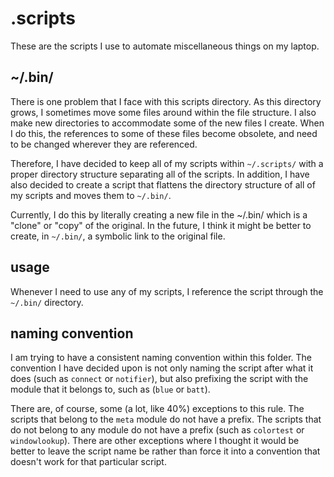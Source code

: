 
# .scripts

These are the scripts I use to automate miscellaneous things on my laptop.

## ~/.bin/

There is one problem that I face with this scripts directory.
As this directory grows, I sometimes move some files around within the file structure.
I also make new directories to accommodate some of the new files I create.
When I do this, the references to some of these files become obsolete, and need to be changed wherever they are referenced.

Therefore, I have decided to keep all of my scripts within `~/.scripts/` with a proper directory structure separating all of the scripts.
In addition, I have also decided to create a script that flattens the directory structure of all of my scripts and moves them to `~/.bin/`.

Currently, I do this by literally creating a new file in the ~/.bin/ which is a "clone" or "copy" of the original.
In the future, I think it might be better to create, in `~/.bin/`, a symbolic link to the original file.

## usage

Whenever I need to use any of my scripts, I reference the script through the `~/.bin/` directory.

## naming convention

I am trying to have a consistent naming convention within this folder.
The convention I have decided upon is not only naming the script after what it does (such as `connect` or `notifier`), but also prefixing the script with the module that it belongs to, such as (`blue` or `batt`).

There are, of course, some (a lot, like 40%) exceptions to this rule.
The scripts that belong to the `meta` module do not have a prefix.
The scripts that do not belong to any module do not have a prefix (such as `colortest` or `windowlookup`).
There are other exceptions where I thought it would be better to leave the script name be rather than force it into a convention that doesn't work for that particular script.

